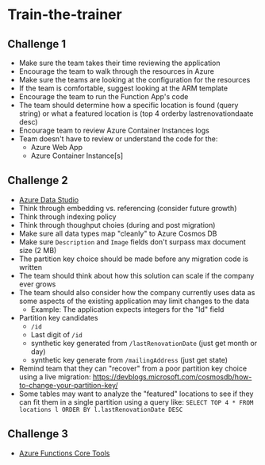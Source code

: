 # Train-the-trainer

## Challenge 1

- Make sure the team takes their time reviewing the application
- Encourage the team to walk through the resources in Azure
- Make sure the teams are looking at the configuration for the resources
- If the team is comfortable, suggest looking at the ARM template
- Encourage the team to run the Function App's code
- The team should determine how a specific location is found (query string) or what a featured location is (top 4 orderby lastrenovationdaate desc)
- Encourage team to review Azure Container Instances logs
- Team doesn't have to review or understand the code for the:
  - Azure Web App
  - Azure Container Instance[s]

## Challenge 2

- [Azure Data Studio](https://docs.microsoft.com/sql/azure-data-studio/)
- Think through embedding vs. referencing (consider future growth)
- Think through indexing policy
- Think through thoughput choies (during and post migration)
- Make sure all data types map "cleanly" to Azure Cosmos DB
- Make sure ``Description`` and ``Image`` fields don't surpass max document size (2 MB)
- The partition key choice should be made before any migration code is written
- The team should think about how this solution can scale if the company ever grows
- The team should also consider how the company currently uses data as some aspects of the existing application may limit changes to the data
  - Example: The application expects integers for the "Id" field
- Partition key candidates
  - ``/id``
  - Last digit of ``/id``
  - synthetic key generated from ``/lastRenovationDate`` (just get month or day)
  - synthetic key generate from ``/mailingAddress`` (just get state)
- Remind team that they can "recover" from a poor partition key choice using a live migration: <https://devblogs.microsoft.com/cosmosdb/how-to-change-your-partition-key/>
- Some tables may want to analyze the "featured" locations to see if they can fit them in a single partition using a query like: ``SELECT TOP 4 * FROM locations l ORDER BY l.lastRenovationDate DESC``

## Challenge 3

- [Azure Functions Core Tools](https://docs.microsoft.com/azure/azure-functions/functions-run-local)
